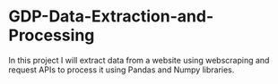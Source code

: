 # GDP-Data-Extraction-and-Processing
In this project I will extract data from a website using webscraping and request APIs to process it using Pandas and Numpy libraries.
